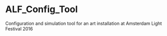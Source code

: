 # ALF_Config_Tool
Configuration and simulation tool for an art installation at Amsterdam Light Festival 2016
